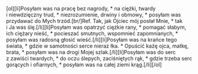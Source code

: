 [ol][li]Posyłam was na pracę bez nagrody, * na ciężki, twardy i niewdzięczny trud, * niezrozumienie, drwiny i obmowy, * posyłam was przydawać do Mych trzód.[br/]Ref. Tak, jak Ojciec mój posłał Mnie, * tak i Ja was ślę.[/li][li]Posyłam was opatrzyć ciężkie rany, * pomagać słabym, ich ciężary nieść, * pocieszać smutnych, wspomnieć zapomnianych, * posyłam was radosną głosić wieść.[/li][li]Posyłam was na krańce tego świata, * gdzie w samotności serce nieraz łka. * Opuścić każę ojca, matkę, brata, * posyłam was na drogi Mojej szlak.[/li][li]Posyłam was do serc z zawiści twardych, * do oczu ślepych, zaciśniętych rąk, * gdzie trzeba serc gorących i ofiarnych, * posyłam was na całej ziemi krąg.[/li][/ol]